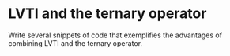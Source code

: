 # LVTI and the ternary operator
Write several snippets of code that exemplifies the advantages of combining LVTI and the ternary operator.
